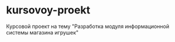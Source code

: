 # kursovoy-proekt

Курсовой проект на тему "Разработка модуля информационной системы магазина игрушек"
